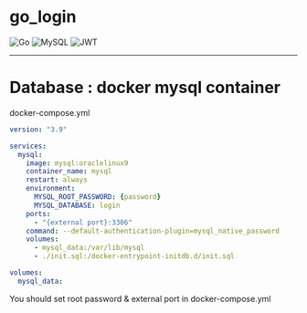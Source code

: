 # go_login

![Go](https://img.shields.io/badge/go-%2300ADD8.svg?style=for-the-badge&logo=go&logoColor=white)
![MySQL](https://img.shields.io/badge/mysql-4479A1.svg?style=for-the-badge&logo=mysql&logoColor=white)
![JWT](https://img.shields.io/badge/JWT-black?style=for-the-badge&logo=JSON%20web%20tokens)

---
# Database : docker mysql container

docker-compose.yml
``` yaml
version: "3.9"

services:
  mysql:
    image: mysql:oraclelinux9
    container_name: mysql
    restart: always
    environment:
      MYSQL_ROOT_PASSWORD: {password}
      MYSQL_DATABASE: login
    ports:
      - "{external port}:3306"
    command: --default-authentication-plugin=mysql_native_password
    volumes:
      - mysql_data:/var/lib/mysql
      - ./init.sql:/docker-entrypoint-initdb.d/init.sql

volumes:
  mysql_data:

```
You should set root password & external port in docker-compose.yml

